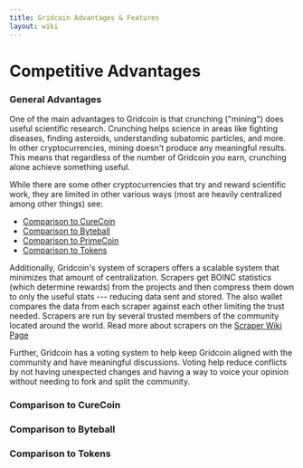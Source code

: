 ```yaml
---
title: Gridcoin Advantages & Features
layout: wiki
---
```



# Competitive Advantages 

### General Advantages

One of the main advantages to Gridcoin is that crunching ("mining")
does useful scientific research. Crunching helps science in areas like fighting 
diseases, finding asteroids, understanding subatomic particles, and more. In other
cryptocurrencies, mining doesn't produce any meaningful results. This means that 
regardless of the number of Gridcoin you earn, crunching alone achieve something 
useful.

While there are some other cryptocurrencies that try and reward scientific work,
they are limited in other various ways (most are heavily centralized among other 
things) see:
* [Comparison to CureCoin](#comparison-to-curecoin)
* [Comparison to Byteball](#comparision-to-byteball)
* [Comparison to PrimeCoin](#comparison-to-primecoin)
* [Comparison to Tokens](#comparison-to-tokens)

Additionally, Gridcoin's system of scrapers offers a scalable system that 
minimizes that amount of centralization. Scrapers get BOINC statistics 
(which determine rewards) from the projects and then compress them down to only 
the useful stats --- reducing data sent and stored. The also wallet compares the 
data from each scraper against each other limiting the trust needed. Scrapers are 
run by several trusted members of the community located around the world. 
Read more about scrapers on the [Scraper Wiki Page](Scraper "wikilink")

Further, Gridcoin has a voting system to help keep Gridcoin aligned with the
community and have meaningful discussions. Voting help reduce conflicts by
not having unexpected changes and having a way to voice your opinion without 
needing to fork and split the community.


### Comparison to CureCoin



### Comparison to Byteball

### Comparison to Tokens

